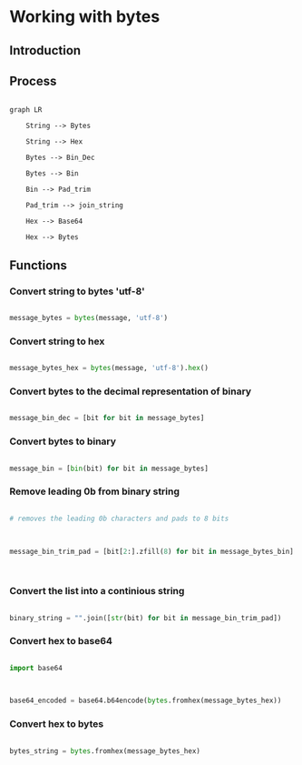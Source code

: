 # Working with bytes
## Introduction
## Process
``` mermaid

graph LR

    String --> Bytes

    String --> Hex

    Bytes --> Bin_Dec

    Bytes --> Bin

    Bin --> Pad_trim

    Pad_trim --> join_string

    Hex --> Base64

    Hex --> Bytes

```

## Functions
### Convert string to bytes 'utf-8'
``` python

message_bytes = bytes(message, 'utf-8')

```

### Convert string to hex
``` python

message_bytes_hex = bytes(message, 'utf-8').hex()

```

### Convert bytes to the decimal representation of binary

``` python

message_bin_dec = [bit for bit in message_bytes]

```

### Convert bytes to binary

``` python

message_bin = [bin(bit) for bit in message_bytes]

```

### Remove leading 0b from binary string
``` python

# removes the leading 0b characters and pads to 8 bits

  

message_bin_trim_pad = [bit[2:].zfill(8) for bit in message_bytes_bin]

  

```

### Convert the list into a continious string
``` python

binary_string = "".join([str(bit) for bit in message_bin_trim_pad])

```

### Convert hex to base64
``` python

import base64

  

base64_encoded = base64.b64encode(bytes.fromhex(message_bytes_hex))

```

### Convert hex to bytes
``` python

bytes_string = bytes.fromhex(message_bytes_hex)

```